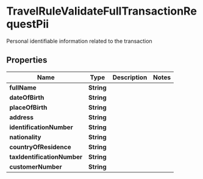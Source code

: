 

# TravelRuleValidateFullTransactionRequestPii

Personal identifiable information related to the transaction

## Properties

| Name | Type | Description | Notes |
|------------ | ------------- | ------------- | -------------|
|**fullName** | **String** |  |  |
|**dateOfBirth** | **String** |  |  |
|**placeOfBirth** | **String** |  |  |
|**address** | **String** |  |  |
|**identificationNumber** | **String** |  |  |
|**nationality** | **String** |  |  |
|**countryOfResidence** | **String** |  |  |
|**taxIdentificationNumber** | **String** |  |  |
|**customerNumber** | **String** |  |  |



